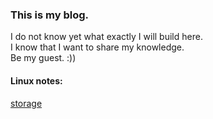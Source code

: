 ### This is my blog.

I do not know yet what exactly I will build here.   
I know that I want to share my knowledge.   
Be my guest. :))    

#### Linux notes:   

[storage](/storage.md)



